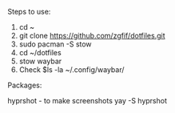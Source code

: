 Steps to use:

1. cd ~
2. git clone https://github.com/zgfif/dotfiles.git
3. sudo pacman -S stow
4. cd ~/dotfiles
5. stow waybar
6. Check $ls -la ~/.config/waybar/


Packages:

hyprshot - to make screenshots
yay -S hyprshot





